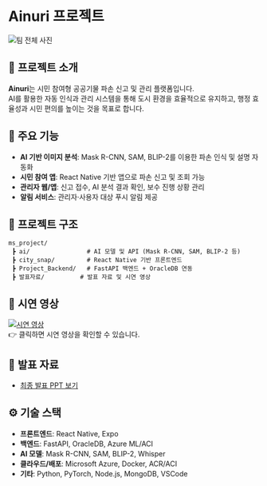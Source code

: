 # Ainuri 프로젝트

![팀 전체 사진](발표자료/DSC00560.JPG)

## 📌 프로젝트 소개
**Ainuri**는 시민 참여형 공공기물 파손 신고 및 관리 플랫폼입니다.  
AI를 활용한 자동 인식과 관리 시스템을 통해 도시 환경을 효율적으로 유지하고, 행정 효율성과 시민 편의를 높이는 것을 목표로 합니다.  

## 🚀 주요 기능
- **AI 기반 이미지 분석**: Mask R-CNN, SAM, BLIP-2를 이용한 파손 인식 및 설명 자동화  
- **시민 참여 앱**: React Native 기반 앱으로 파손 신고 및 조회 가능  
- **관리자 웹/앱**: 신고 접수, AI 분석 결과 확인, 보수 진행 상황 관리  
- **알림 서비스**: 관리자·사용자 대상 푸시 알림 제공  

## 📂 프로젝트 구조
```
ms_project/
 ┣ ai/                # AI 모델 및 API (Mask R-CNN, SAM, BLIP-2 등)
 ┣ city_snap/         # React Native 기반 프론트엔드
 ┣ Project_Backend/   # FastAPI 백엔드 + OracleDB 연동
 ┣ 발표자료/          # 발표 자료 및 시연 영상
```

## 🎥 시연 영상
[![시연 영상](발표자료/DSC00560.JPG)](발표자료/시연영상.mp4)  
👉 클릭하면 시연 영상을 확인할 수 있습니다.

## 📑 발표 자료
- [최종 발표 PPT 보기](발표자료/Ainuri_최종발표_제출용.pptx)

## ⚙️ 기술 스택
- **프론트엔드**: React Native, Expo  
- **백엔드**: FastAPI, OracleDB, Azure ML/ACI  
- **AI 모델**: Mask R-CNN, SAM, BLIP-2, Whisper  
- **클라우드/배포**: Microsoft Azure, Docker, ACR/ACI  
- **기타**: Python, PyTorch, Node.js, MongoDB, VSCode  
